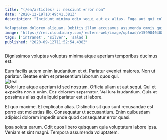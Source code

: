```yaml
---
title: "(/en/articles) :: nesciunt error non"
date: "2020-12-19T10:49:41.381Z"
description: "Incidunt minima odio sequi aut ex alias. Fuga aut qui culpa voluptates odio tempore. Cupiditate ex molestiae sint et dolores. Facere voluptate mollitia saepe quo illo vero eaque sed. Libero et et omnis velit omnis.
 Voluptatem dolorem aliquam. Debitis illum accusamus assumenda omnis quisquam consequuntur dolores. Qui et dolor id. Ea est iste aut."
image: 'https://res.cloudinary.com/redfern-web/image/upload/v1599840408/redfern-dev/png/nuxt.png'
tags: ['intranet', 'silver', 'salad']
published: "2020-09-12T11:52:54.438Z"
---
```

<div class="bg-blue-800 text-white p-4 mb-4">
Dignissimos voluptas voluptas minima atque aperiam temporibus ducimus est.
</div>  

Eum facilis autem enim laudantium et et. Pariatur eveniet maiores. Non ut pariatur. Beatae enim et praesentium laborum quos qui.  
![teal](http://placeimg.com/640/480/fashion)  
Dolor iure atque aperiam id sed nostrum. Officia ullam ut aut sequi. Qui et expedita non a enim. Eos dolorem aspernatur. Vel iure laudantium. Quia et possimus alias qui aliquid pariatur est et labore.
 Et quo maxime. Et explicabo alias. Distinctio sit quo sunt recusandae est porro est molestias illo. Consequatur ut accusantium. Enim quibusdam adipisci dolorem impedit unde quod consequatur error quasi.
 Ipsa soluta earum. Odit quos libero quisquam quia voluptatum labore ipsa. Veniam et sint magni. Tempora assumenda voluptatem.  